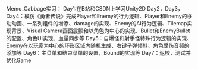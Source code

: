 Memo_Cabbage实习：
Day1:在B站和CSDN上学习Unity2D
Day2，Day3，Day4：模仿《勇者传说》完成Player和Enemy的行为逻辑、Player和Enemy的移动动画、一系列组件的增添、damage的实现、Enemy的AI行为逻辑、Tilemap实现背景、Visual Camera画面震颤和以角色为中心的实现、Bullet和EnemyBullet的配置、角色UI实现、血量同步等
Day5：自爆怪和射手怪特殊行为逻辑的实现、Enemy在以玩家为中心的环形区域内随机生成、右键子弹倾斜、角色受伤音频的添加等
Day6：主菜单和结束菜单的设置，Bound的实现等
Day7：返校，测试并优化Game
